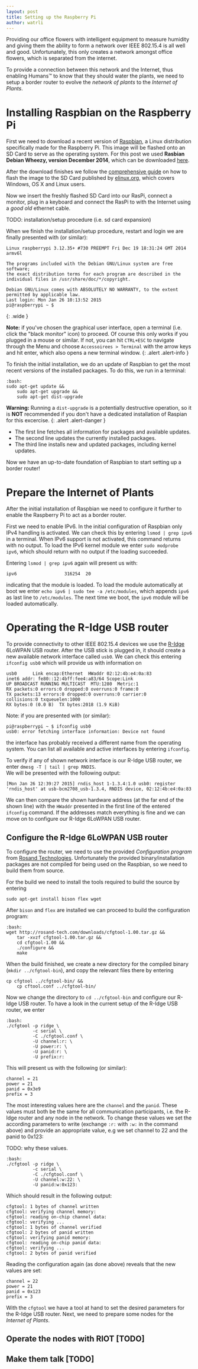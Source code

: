 ```yaml
---
layout: post
title: Setting up the Raspberry Pi
author: watrli
---
```


Providing our office flowers with intelligent equipment to measure humidity and giving them the ability to form a network over IEEE 802.15.4 is all well and good. Unfortunately, this only creates a network amongst office flowers, which is separated from the internet.

To provide a connection between this network and the Internet, thus enabling Humans™ to know that they should water the plants, we need to setup a border router to evolve the _network of plants_ to the _Internet of Plants_.

<!-- more -->

# Installing Raspbian on the Raspberry Pi

First we need to download a recent version of [Raspbian](http://www.raspbian.org/), a Linux distribution specifically made for the Raspberry Pi. This image will be flashed onto an SD Card to serve as the operating system. For this post we used __Rasbian Debian Wheezy, version December 2014__, which can be downloaded [here](http://www.raspberrypi.org/downloads).

After the download finishes we follow the [comprehensive guide](http://elinux.org/RPi_Easy_SD_Card_Setup) on how to flash the image to the SD Card published by [elinux.org](http://elinux.org/RPi_Easy_SD_Card_Setup), which covers Windows, OS X and Linux users.

Now we insert the freshly flashed SD Card into our RasPi, connect a monitor, plug in a keyboard and connect the RasPi to with the Internet using a _good old_ ethernet cable.  

TODO: installation/setup procedure (i.e. sd card expansion)

When we finish the installation/setup procedure, restart and login we are finally presented with (or similar):

    Linux raspberrypi 3.12.35+ #730 PREEMPT Fri Dec 19 18:31:24 GMT 2014 armv6l

    The programs included with the Debian GNU/Linux system are free software;
    the exact distribution terms for each program are described in the
    individual files in /usr/share/doc/*/copyright.

    Debian GNU/Linux comes with ABSOLUTELY NO WARRANTY, to the extent
    permitted by applicable law.
    Last login: Mon Jan 26 10:13:52 2015
    pi@raspberrypi ~ $
{: .wide }

**Note:** if you've chosen the graphical user interface, open a terminal (i.e. click the "black monitor" icon) to proceed. Of course this only works if you plugged in a mouse or similar. If not, you can hit `CTRL+ESC` to navigate through the Menu and choose `Accessoirees > Terminal` with the arrow keys and hit enter, which also opens a new terminal window.
{: .alert .alert-info }

To finish the initial installation, we do an update of Raspbian to get the most recent versions of the installed packages. To do this, we run in a terminal:

    :bash:
    sudo apt-get update &&
        sudo apt-get upgrade &&
        sudo apt-get dist-upgrade

**Warning:** Running a `dist-upgrade` is a potentially destructive operation, so it is **NOT** recommended if you don't have a dedicated installation of Raspian for this excercise.
{: .alert .alert-danger }

- The first line fetches all information for packages and available updates.
- The second line updates the currently installed packages.
- The third line installs new and updated packages, including kernel updates.

Now we have an up-to-date foundation of Raspbian to start setting up a border router!

# Prepare the Internet of Plants

After the initial installation of Raspbian we need to configure it further to enable the Raspberry Pi to act as a border router.  

First we need to enable IPv6. In the initial configuration of Raspbian only IPv4 handling is activated. We can check this by entering `lsmod | grep ipv6` in a terminal. When IPv6 support is not activated, this command returns with no output. To load the IPv6 kernel module we enter `sudo modprobe ipv6`, which should return with no output if the loading succeeded.

Entering `lsmod | grep ipv6` again will present us with:

    ipv6                  316254  20

indicating that the module is loaded. To load the module automatically at boot we enter `echo ipv6 | sudo tee -a /etc/modules`, which appends `ipv6` as last line to `/etc/modules`. The next time we boot, the `ipv6` module will be loaded automatically.

# Operating the R-Idge USB router

To provide connectivity to other IEEE 802.15.4 devices we use the [R-Idge](http://rosand-tech.com/products/r-idge/prod.html) 6LoWPAN USB router. After the USB stick is plugged in, it should create a new available network interface called `usb0`. We can check this entering `ifconfig usb0` which will provide us with information on 

    usb0      Link encap:Ethernet  HWaddr 02:12:4b:e4:0a:83  
    inet6 addr: fe80::12:4bff:fee4:a83/64 Scope:Link
    UP BROADCAST RUNNING MULTICAST  MTU:1280  Metric:1
    RX packets:0 errors:0 dropped:0 overruns:0 frame:0
    TX packets:13 errors:0 dropped:0 overruns:0 carrier:0
    collisions:0 txqueuelen:1000
    RX bytes:0 (0.0 B)  TX bytes:2018 (1.9 KiB)

Note: if you are presented with (or similar):

    pi@raspberrypi ~ $ ifconfig usb0
    usb0: error fetching interface information: Device not found

the interface has probably received a different name from the operating system. You can list all available and active interfaces by entering `ifconfig`. 

To verify if any of shown network interface is our R-Idge USB router, we enter `dmesg -T | tail | grep RNDIS`.  
We will be presented with the following output:

    [Mon Jan 26 12:39:27 2015] rndis_host 1-1.3.4:1.0 usb0: register 'rndis_host' at usb-bcm2708_usb-1.3.4, RNDIS device, 02:12:4b:e4:0a:83

We can then compare the shown hardware address (at the far end of the shown line) with the `HWaddr` presented in the first line of the entered `ifconfig` command. If the addresses match everything is fine and we can move on to configure our R-Idge 6LoWPAN USB router.

## Configure the R-Idge 6LoWPAN USB router

To configure the router, we need to use the provided _Configuration program_ from [Rosand Technologies](http://rosand-tech.com/products/r-idge/doc.html). Unfortunately the provided binary/installation packages are not compiled for being used on the Raspbian, so we need to build them from source.

For the build we need to install the tools required to build the source by entering 

    sudo apt-get install bison flex wget

After `bison` and `flex` are installed we can proceed to build the configuration program:

    :bash:
    wget http://rosand-tech.com/downloads/cfgtool-1.00.tar.gz &&
        tar -xvzf cfgtool-1.00.tar.gz &&
        cd cfgtool-1.00 &&
        ./configure &&
        make

When the build finished, we create a new directory for the compiled binary (`mkdir ../cfgtool-bin`), and copy the relevant files there by entering

    cp cfgtool ../cfgtool-bin/ &&
        cp cftool.conf ../cfgtool-bin/

Now we change the directory to `cd ../cfgtool-bin` and configure our R-Idge USB router. To have a look in the current setup of the R-Idge USB router, we enter 
    
    :bash:
    ./cfgtool -p ridge \
              -c serial \
              -C ./cfgtool.conf \
              -U channel:r: \
              -U power:r: \
              -U panid:r: \
              -U prefix:r:

This will present us with the following (or similar):

    channel = 21
    power = 21
    panid = 0x3e9
    prefix = 3

The most interesting values here are the `channel` and the `panid`. These values must both be the same for all  communication participants, i.e. the R-Idge router and any node in the network. To change these values we set the according parameters to write (exchange `:r:` with `:w:` in the command above) and provide an appropriate value, e.g we set channel to 22 and the panid to 0x123:

TODO: why these values.

    :bash:
    ./cfgtool -p ridge \
              -c serial \
              -C ./cfgtool.conf \
              -U channel:w:22: \
              -U panid:w:0x123:

Which should result in the following output:

    cfgtool: 1 bytes of channel written
    cfgtool: verifying channel memory:
    cfgtool: reading on-chip channel data:
    cfgtool: verifying ...
    cfgtool: 1 bytes of channel verified
    cfgtool: 2 bytes of panid written
    cfgtool: verifying panid memory:
    cfgtool: reading on-chip panid data:
    cfgtool: verifying ...
    cfgtool: 2 bytes of panid verified

Reading the configuration again (as done above) reveals that the new values are set:

    channel = 22
    power = 21
    panid = 0x123
    prefix = 3

With the `cfgtool` we have a tool at hand to set the desired parameters for the R-Idge USB router. Next, we need to prepare some nodes for the _Internet of Plants_.

## Operate the nodes with RIOT [TODO]
## Make them talk [TODO]
